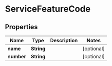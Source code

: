 

# ServiceFeatureCode

## Properties

Name | Type | Description | Notes
------------ | ------------- | ------------- | -------------
**name** | **String** |  |  [optional]
**number** | **String** |  |  [optional]




